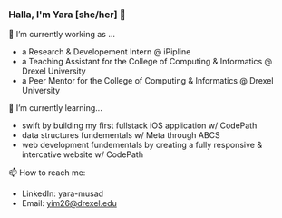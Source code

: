 ### Halla, I'm Yara [she/her] 👋

<!--⚡ Fun fact: ... -->

🔭 I’m currently working as ...  
  - a Research & Developement Intern @ iPipline
  - a Teaching Assistant for the College of Computing & Informatics @ Drexel University
  - a Peer Mentor for the College of Computing & Informatics @ Drexel University
  
 🌱 I’m currently learning...
  - swift by building my first fullstack iOS application w/ CodePath
  - data structures fundementals w/ Meta through ABCS
  - web development fundementals by creating a fully responsive & intercative website w/ CodePath

 📫 How to reach me:
 - LinkedIn: yara-musad
 - Email: yim26@drexel.edu



